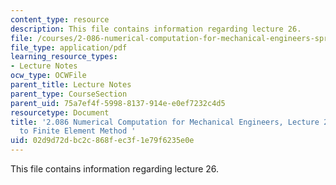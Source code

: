 ```yaml
---
content_type: resource
description: This file contains information regarding lecture 26.
file: /courses/2-086-numerical-computation-for-mechanical-engineers-spring-2013/02d9d72dbc2c868fec3f1e79f6235e0e_MIT2_086S13_lecture26.pdf
file_type: application/pdf
learning_resource_types:
- Lecture Notes
ocw_type: OCWFile
parent_title: Lecture Notes
parent_type: CourseSection
parent_uid: 75a7ef4f-5998-8137-914e-e0ef7232c4d5
resourcetype: Document
title: '2.086 Numerical Computation for Mechanical Engineers, Lecture 26: Introduction
  to Finite Element Method '
uid: 02d9d72d-bc2c-868f-ec3f-1e79f6235e0e
---
```

This file contains information regarding lecture 26.

